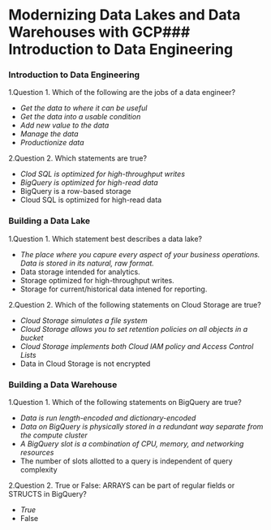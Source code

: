 # Modernizing Data Lakes and Data Warehouses with GCP### Introduction to Data Engineering

### Introduction to Data Engineering

1.Question 1. Which of the following are the jobs of a data engineer?

- *Get the data to where it can be useful*
- *Get the data into a usable condition*
- *Add new value to the data*
- *Manage the data*
- *Productionize data*

2.Question 2. Which statements are true?

- *Clod SQL is optimized for high-throughput writes*
- *BigQuery is optimized for high-read data*
- BigQuery is a row-based storage
- Cloud SQL is optimized for high-read data

### Building a Data Lake

1.Question 1. Which statement best describes a data lake?

- *The place where you capure every aspect of your business operations. Data is stored in its natural, raw format.*
- Data storage intended for analytics.
- Storage optimized for high-throughput writes.
- Storage for current/historical data intened for reporting.

2.Question 2. Which of the following statements on Cloud Storage are true?

- *Cloud Storage simulates a file system*
- *Cloud Storage allows you to set retention policies on all objects in a bucket*
- *Cloud Storage implements both Cloud IAM policy and Access Control Lists*
- Data in Cloud Storage is not encrypted

### Building a Data Warehouse

1.Question 1. Which of the following statements on BigQuery are true?

- *Data is run length-encoded and dictionary-encoded*
- *Data on BigQuery is physically stored in a redundant way separate from the compute cluster*
- *A BigQuery slot is a combination of CPU, memory, and networking resources*
- The number of slots allotted to a query is independent of query complexity

2.Question 2. True or False: ARRAYS can be part of regular fields or STRUCTS in BigQuery?

- *True*
- False